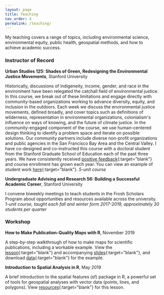```yaml
---
layout: page
title: Teaching
nav_order: 4
permalink: /teaching/
---
```


My teaching covers a range of topics, including environmental science, environmental equity, public health, geospatial methods, and how to achieve academic success.

### Instructor of Record

**Urban Studies 125: Shades of Green, Redesigning the Environmental Justice Movements**, Stanford University

Historically, discussions of indigeneity, income, gender, and race in the environment have been relegated the catchall field of environmental justice. In this course, we break out of these limitations and engage directly with community-based organizations working to advance diversity, equity, and inclusion in the outdoors. Each week we discuss the environmental justice movements, defined broadly, and cover topics such as definitions of wilderness, representation in environmental organizations, colonialism's influence on ways of knowing, and the future of climate justice. In the community-engaged component of the course, we use human-centered design thinking to identify a problem space and iterate on possible solutions. Our community partners include diverse non-profit organizations and public agencies in the San Francisco Bay Area and the Central Valley. I have co-designed and co-instructed this course with a doctoral student from the Stanford Graduate School of Education each of the past three years. We have consistently received [positive feedback](teaching/resources/urbanst125_feedback_w19.pdf){:target="blank"} and course enrollment has grown each year. You can view an example of student work [here](https://stanford.maps.arcgis.com/apps/Cascade/index.html?appid=28a64c14a35140c08f33ee0e7e07f136){:target="blank"}. *5-unit course*

**Undergraduate Advising and Research 56: Building a Successful Academic Career**, Stanford University

I convene biweekly meetings to teach students in the Frosh Scholars Program about opportunities and resources available across the university. *1-unit course, taught each fall and winter form 2017-2019, approximately 30 students per quarter*

### Workshop

**How to Make Publication-Quality Maps with R**, November 2019

A step-by-step walkthrough of how to make maps for scientific publications, including a workable example. View the [lesson](teaching/workshops/publication_quality_maps_R.html){:target="blank"} and accompanying [slides](teaching/workshops/publication_quality_maps_R_slides.html){:target="blank"}, and download [data](https://github.com/djxgonzalez/workshop-publication-quality-maps-R/tree/master){:target="blank"} for the example.

**Introduction to Spatial Analysis in R**, May 2019

A brief introduction to the spatial features (sf) package in R, a powerful set of tools for geospatial analyses with vector data (points, lines, and polygons). View [resources](https://github.com/djxgonzalez/spatial-analysis-r){:target="blank"} for this lesson.
